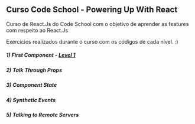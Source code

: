 ## Curso Code School - Powering Up With React

Curso de React.Js do Code School com o objetivo de aprender as features com respeito ao React.Js

Exercícios realizados durante o curso com os códigos de cada nível. :)

##### 1) First Component - [Level 1]()
##### 2) Talk Through Props
##### 3) Component State
##### 4) Synthetic Events
##### 5) Talking to Remote Servers

